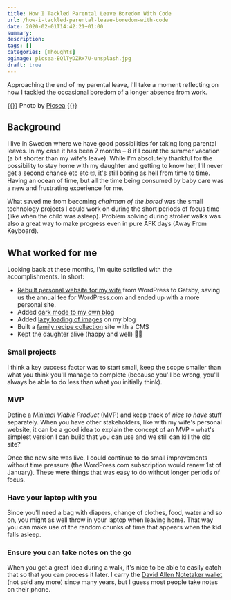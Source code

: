 ```yaml
---
title: How I Tackled Parental Leave Boredom With Code
url: /how-i-tackled-parental-leave-boredom-with-code
date: 2020-02-01T14:42:21+01:00
summary: 
description: 
tags: []
categories: [Thoughts]
ogimage: picsea-EQlTyDZRx7U-unsplash.jpg
draft: true
---
```


Approaching the end of my parental leave, I'll take a moment reflecting on how I tackled the occasional boredom of a longer absence from work.

{{<post-image image="picsea-EQlTyDZRx7U-unsplash.jpg" alt="Stock image of dad reading book for child">}}
Photo by <a href="https://unsplash.com/@picsea?utm_source=unsplash&utm_medium=referral&utm_content=creditCopyText">Picsea</a>
{{</post-image>}}

## Background

I live in Sweden where we have good possibilities for taking long parental leaves. In my case it has been 7 months – 8 if I count the summer vacation (a bit shorter than my wife's leave). While I'm absolutely thankful for the possibility to stay home with my daughter and getting to know her, I'll never get a second chance etc etc 🙄, it's still boring as hell from time to time. Having an ocean of time, but all the time being consumed by baby care was a new and frustrating experience for me. 

What saved me from becoming _chairman of the bored_ was the small technology projects I could work on during the short periods of focus time (like when the child was asleep). Problem solving during stroller walks was also a great way to make progress even in pure AFK days (Away From Keyboard).

## What worked for me

Looking back at these months, I'm quite satisfied with the accomplishments. In short:

* [Rebuilt personal website for my wife][4] from WordPress to Gatsby, saving us the annual fee for WordPress.com and ended up with a more personal site.
* Added [dark mode to my own blog][2]
* Added [lazy loading of images][5] on my blog
* Built a [family recipe collection][3] site with a CMS
* Kept the daughter alive (happy and well) 👶🏻

### Small projects
I think a key success factor was to start small, keep the scope smaller than what you think you'll manage to complete (because you'll be wrong, you'll always be able to do less than what you initially think). 

### MVP
Define a _Minimal Viable Product_ (MVP) and keep track of _nice to have_ stuff separately. When you have other stakeholders, like with my wife's personal website, it can be a good idea to explain the concept of an MVP – what's simplest version I can build that you can use and we still can kill the old site?

Once the new site was live, I could continue to do small improvements without time pressure (the WordPress.com subscription would renew 1st of January). These were things that was easy to do without longer periods of focus.

### Have your laptop with you
Since you'll need a bag with diapers, change of clothes, food, water and so on, you might as well throw in your laptop when leaving home. That way you can make use of the random chunks of time that appears when the kid falls asleep.

### Ensure you can take notes on the go
When you get a great idea during a walk, it's nice to be able to easily catch that so that you can process it later. I carry the [David Allen Notetaker wallet][6] (not sold any more) since many years, but I guess most people take notes on their phone.



[1]: https://www.urbandictionary.com/define.php?term=chairman%20of%20the%20bored
[2]: /dark-mode-learnings
[3]: https://recept.netlify.com
[4]: /netlify-cms
[5]: /gatsby-vs-hugo-for-personal-blog
[6]: https://www.google.com/search?q=david+allen+notetaker+wallet

